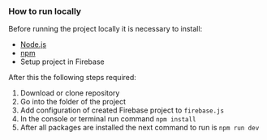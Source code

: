 ### How to run locally

Before running the project locally it is necessary to install:
 - [Node.js](https://nodejs.org/en/download)
 - [npm](https://www.npmjs.com/)
 - Setup project in Firebase

After this the following steps required:
1. Download or clone repository
2. Go into the folder of the project
3. Add configuration of created Firebase project to `firebase.js`
4. In the console or terminal run command `npm install`
5. After all packages are installed the next command to run is `npm run dev`
